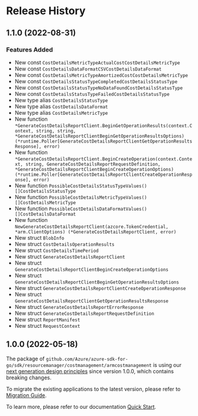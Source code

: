 # Release History

## 1.1.0 (2022-08-31)
### Features Added

- New const `CostDetailsMetricTypeActualCostCostDetailsMetricType`
- New const `CostDetailsDataFormatCSVCostDetailsDataFormat`
- New const `CostDetailsMetricTypeAmortizedCostCostDetailsMetricType`
- New const `CostDetailsStatusTypeCompletedCostDetailsStatusType`
- New const `CostDetailsStatusTypeNoDataFoundCostDetailsStatusType`
- New const `CostDetailsStatusTypeFailedCostDetailsStatusType`
- New type alias `CostDetailsStatusType`
- New type alias `CostDetailsDataFormat`
- New type alias `CostDetailsMetricType`
- New function `*GenerateCostDetailsReportClient.BeginGetOperationResults(context.Context, string, string, *GenerateCostDetailsReportClientBeginGetOperationResultsOptions) (*runtime.Poller[GenerateCostDetailsReportClientGetOperationResultsResponse], error)`
- New function `*GenerateCostDetailsReportClient.BeginCreateOperation(context.Context, string, GenerateCostDetailsReportRequestDefinition, *GenerateCostDetailsReportClientBeginCreateOperationOptions) (*runtime.Poller[GenerateCostDetailsReportClientCreateOperationResponse], error)`
- New function `PossibleCostDetailsStatusTypeValues() []CostDetailsStatusType`
- New function `PossibleCostDetailsMetricTypeValues() []CostDetailsMetricType`
- New function `PossibleCostDetailsDataFormatValues() []CostDetailsDataFormat`
- New function `NewGenerateCostDetailsReportClient(azcore.TokenCredential, *arm.ClientOptions) (*GenerateCostDetailsReportClient, error)`
- New struct `BlobInfo`
- New struct `CostDetailsOperationResults`
- New struct `CostDetailsTimePeriod`
- New struct `GenerateCostDetailsReportClient`
- New struct `GenerateCostDetailsReportClientBeginCreateOperationOptions`
- New struct `GenerateCostDetailsReportClientBeginGetOperationResultsOptions`
- New struct `GenerateCostDetailsReportClientCreateOperationResponse`
- New struct `GenerateCostDetailsReportClientGetOperationResultsResponse`
- New struct `GenerateCostDetailsReportErrorResponse`
- New struct `GenerateCostDetailsReportRequestDefinition`
- New struct `ReportManifest`
- New struct `RequestContext`


## 1.0.0 (2022-05-18)

The package of `github.com/Azure/azure-sdk-for-go/sdk/resourcemanager/costmanagement/armcostmanagement` is using our [next generation design principles](https://azure.github.io/azure-sdk/general_introduction.html) since version 1.0.0, which contains breaking changes.

To migrate the existing applications to the latest version, please refer to [Migration Guide](https://aka.ms/azsdk/go/mgmt/migration).

To learn more, please refer to our documentation [Quick Start](https://aka.ms/azsdk/go/mgmt).